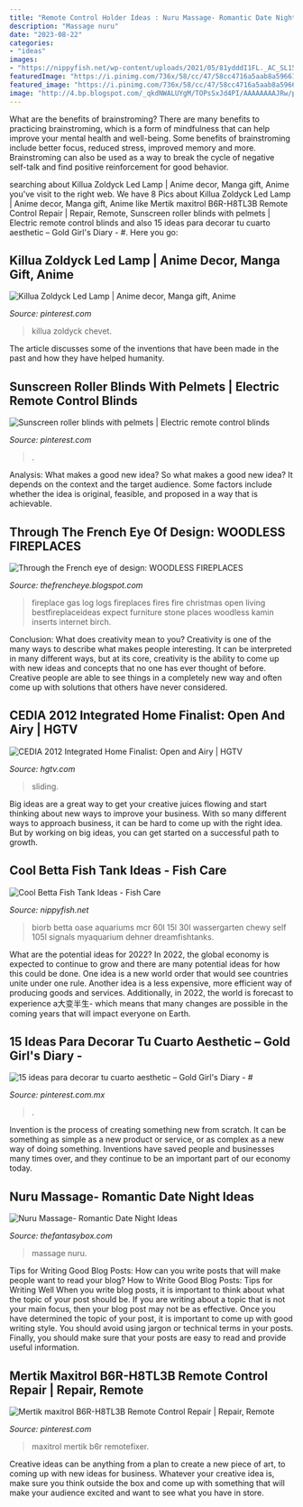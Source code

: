 ```yaml
---
title: "Remote Control Holder Ideas : Nuru Massage- Romantic Date Night Ideas"
description: "Massage nuru"
date: "2023-08-22"
categories:
- "ideas"
images:
- "https://nippyfish.net/wp-content/uploads/2021/05/81ydddI1FL._AC_SL1500_.jpg"
featuredImage: "https://i.pinimg.com/736x/58/cc/47/58cc4716a5aab8a596617b3ac1374ce9.jpg"
featured_image: "https://i.pinimg.com/736x/58/cc/47/58cc4716a5aab8a596617b3ac1374ce9.jpg"
image: "http://4.bp.blogspot.com/_qkdNWALUYgM/TOPsSxJd4PI/AAAAAAAAJRw/pIkAADX8okI/s1600/GasLogFire+sinwi.jpg"
---
```



What are the benefits of brainstroming?
There are many benefits to practicing brainstroming, which is a form of mindfulness that can help improve your mental health and well-being. Some benefits of brainstroming include better focus, reduced stress, improved memory and more. Brainstroming can also be used as a way to break the cycle of negative self-talk and find positive reinforcement for good behavior.

	

		
searching about Killua Zoldyck Led Lamp | Anime decor, Manga gift, Anime you've visit to the right web. We have 8 Pics about Killua Zoldyck Led Lamp | Anime decor, Manga gift, Anime like Mertik maxitrol B6R-H8TL3B Remote Control Repair | Repair, Remote, Sunscreen roller blinds with pelmets | Electric remote control blinds and also 15 ideas para decorar tu cuarto aesthetic – Gold Girl&#039;s Diary - #. Here you go:
		
    
## Killua Zoldyck Led Lamp | Anime Decor, Manga Gift, Anime

<img loading=lazy src="https://i.pinimg.com/736x/65/ff/13/65ff13e09ebae1d82314da680d0b0979.jpg" onerror="this.onerror=null;this.src='https://tse3.mm.bing.net/th?id=OIP.20erDH3WQwYVcEit_Z8DXQHaJ3&amp;pid=15.1';" alt="Killua Zoldyck Led Lamp | Anime decor, Manga gift, Anime">

_Source: pinterest.com_

>killua zoldyck chevet. 

	

The article discusses some of the inventions that have been made in the past and how they have helped humanity.

    
## Sunscreen Roller Blinds With Pelmets | Electric Remote Control Blinds

<img loading=lazy src="https://i.pinimg.com/736x/57/f8/03/57f80343ac339a97984c224000d2b8d1.jpg" onerror="this.onerror=null;this.src='https://tse2.mm.bing.net/th?id=OIP.tHko-3wDheAvbpVGKeZN0QHaFj&amp;pid=15.1';" alt="Sunscreen roller blinds with pelmets | Electric remote control blinds">

_Source: pinterest.com_

>. 

	

Analysis: What makes a good new idea?
So what makes a good new idea? It depends on the context and the target audience. Some factors include whether the idea is original, feasible, and proposed in a way that is achievable.

    
## Through The French Eye Of Design: WOODLESS FIREPLACES

<img loading=lazy src="http://4.bp.blogspot.com/_qkdNWALUYgM/TOPsSxJd4PI/AAAAAAAAJRw/pIkAADX8okI/s1600/GasLogFire+sinwi.jpg" onerror="this.onerror=null;this.src='https://tse1.mm.bing.net/th?id=OIP.CwJyTMHoPSM5pSLNHkOnUgHaLH&amp;pid=15.1';" alt="Through the French eye of design: WOODLESS FIREPLACES">

_Source: thefrencheye.blogspot.com_

>fireplace gas log logs fireplaces fires fire christmas open living bestfireplaceideas expect furniture stone places woodless kamin inserts internet birch. 

	

Conclusion: What does creativity mean to you?
Creativity is one of the many ways to describe what makes people interesting. It can be interpreted in many different ways, but at its core, creativity is the ability to come up with new ideas and concepts that no one has ever thought of before. Creative people are able to see things in a completely new way and often come up with solutions that others have never considered.

    
## CEDIA 2012 Integrated Home Finalist: Open And Airy | HGTV

<img loading=lazy src="https://hgtvhome.sndimg.com/content/dam/images/hgrm/fullset/2012/6/21/3/CEDIA2012_IH10_OpenandAiry_IH4067_Choice2_s4x3.jpg.rend.hgtvcom.616.462.suffix/1405464909803.jpeg" onerror="this.onerror=null;this.src='https://tse1.mm.bing.net/th?id=OIP.Gzu1haM4f2wew18XQu8tkwHaFj&amp;pid=15.1';" alt="CEDIA 2012 Integrated Home Finalist: Open and Airy | HGTV">

_Source: hgtv.com_

>sliding. 

	

Big ideas are a great way to get your creative juices flowing and start thinking about new ways to improve your business. With so many different ways to approach business, it can be hard to come up with the right idea. But by working on big ideas, you can get started on a successful path to growth.

    
## Cool Betta Fish Tank Ideas - Fish Care

<img loading=lazy src="https://nippyfish.net/wp-content/uploads/2021/05/81ydddI1FL._AC_SL1500_.jpg" onerror="this.onerror=null;this.src='https://tse2.mm.bing.net/th?id=OIP.5ZyNf-6FmVXWiW0a2ZT8cgHaIK&amp;pid=15.1';" alt="Cool Betta Fish Tank Ideas - Fish Care">

_Source: nippyfish.net_

>biorb betta oase aquariums mcr 60l 15l 30l wassergarten chewy self 105l signals myaquarium dehner dreamfishtanks. 

	

What are the potential ideas for 2022?
In 2022, the global economy is expected to continue to grow and there are many potential ideas for how this could be done. One idea is a new world order that would see countries unite under one rule. Another idea is a less expensive, more efficient way of producing goods and services. Additionally, in 2022, the world is forecast to experience a大变半生- which means that many changes are possible in the coming years that will impact everyone on Earth.

    
## 15 Ideas Para Decorar Tu Cuarto Aesthetic – Gold Girl&#039;s Diary - #

<img loading=lazy src="https://i.pinimg.com/736x/d1/7f/0b/d17f0bb9fe574b873005b9f7617180f6.jpg" onerror="this.onerror=null;this.src='https://tse3.mm.bing.net/th?id=OIP.MARsYvXyNebkAX4y_7HU8gHaKM&amp;pid=15.1';" alt="15 ideas para decorar tu cuarto aesthetic – Gold Girl&#039;s Diary - #">

_Source: pinterest.com.mx_

>. 

	

Invention is the process of creating something new from scratch. It can be something as simple as a new product or service, or as complex as a new way of doing something. Inventions have saved people and businesses many times over, and they continue to be an important part of our economy today.

    
## Nuru Massage- Romantic Date Night Ideas

<img loading=lazy src="https://www.thefantasybox.com/media/catalog/product/cache/1/thumbnail/9df78eab33525d08d6e5fb8d27136e95/f/r/front-nuru-massage.jpg" onerror="this.onerror=null;this.src='https://tse1.mm.bing.net/th?id=OIP.y0r_V9Lk2xIy6VCAnKqtjAHaLb&amp;pid=15.1';" alt="Nuru Massage- Romantic Date Night Ideas">

_Source: thefantasybox.com_

>massage nuru. 

	

Tips for Writing Good Blog Posts: How can you write posts that will make people want to read your blog?
How to Write Good Blog Posts: Tips for Writing Well
When you write blog posts, it is important to think about what the topic of your post should be.  If you are writing about a topic that is not your main focus, then your blog post may not be as effective.  Once you have determined the topic of your post, it is important to come up with good writing style.  You should avoid using jargon or technical terms in your posts.  Finally, you should make sure that your posts are easy to read and provide useful information.

    
## Mertik Maxitrol B6R-H8TL3B Remote Control Repair | Repair, Remote

<img loading=lazy src="https://i.pinimg.com/736x/58/cc/47/58cc4716a5aab8a596617b3ac1374ce9.jpg" onerror="this.onerror=null;this.src='https://tse4.mm.bing.net/th?id=OIP.APg3VA-RpK7w7o0nS4JRlwHaNK&amp;pid=15.1';" alt="Mertik maxitrol B6R-H8TL3B Remote Control Repair | Repair, Remote">

_Source: pinterest.com_

>maxitrol mertik b6r remotefixer. 

	

Creative ideas can be anything from a plan to create a new piece of art, to coming up with new ideas for business. Whatever your creative idea is, make sure you think outside the box and come up with something that will make your audience excited and want to see what you have in store.

